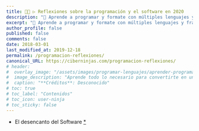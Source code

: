 ```yaml
---
title: 👨‍💻 ▷ Reflexiones sobre la programación y el software en 2020
description: "📌 Aprende a programar y formate con múltiples lenguajes y frameworks. Los mejores libros PDF y ebook en nuestro catálogo,incluso gratis 😜."
excerpt: "📌 Aprende a programar y formate con múltiples lenguajes y frameworks. Los mejores libros PDF y ebooks en nuestro catálogo, incluso gratis 😜."
author_profile: false
published: false
comments: false
date: 2018-03-01
last_modified_at: 2019-12-18
permalink: /programacion-reflexiones/
canonical_URL: https://ciberninjas.com/programacion-reflexiones/
# header:
#  overlay_image: "/assets/images/programar-lenguajes/aprender-programar-programacion.jpg"
#  image_description: "Aprende todo lo necesario para convertirte en un profesional de la programación, aprende a programar y todos los puestos de trabajo relacionados con la programación 2020"
#  caption: "**Créditos**: Desconocido"
# toc: true
# toc_label: "Contenidos"
# toc_icon: user-ninja
# toc_sticky: false
---
```


* El desencanto del Software [*](https://tonsky.me/blog/disenchantment/)